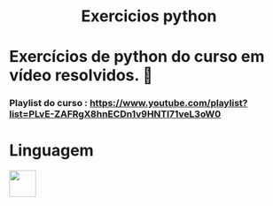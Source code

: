 <h1 align = 'center'> Exercicios python <h1> 
Exercícios de python do curso em vídeo resolvidos.  🐍

### Playlist do curso : https://www.youtube.com/playlist?list=PLvE-ZAFRgX8hnECDn1v9HNTI71veL3oW0

# Linguagem
<img width="48" src="https://freeicons.io/vector-and-svg-logos-icons-15/python-icon-8948"/>
